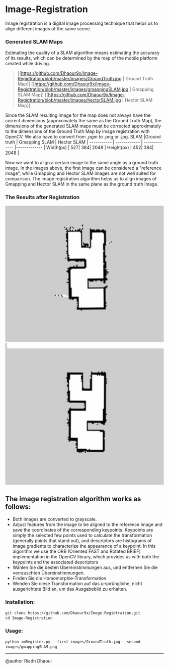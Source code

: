 # Image-Registration

Image registration is a digital image processing technique that helps us to align different images of the same scene.





### Generated SLAM Maps
Estimating the quality of a SLAM algorithm means estimating the accuracy of its results, which can be determined by the map of the mobile platform created while driving. 

> [[https://github.com/Dhaour9x/Image-Regidtration/blob/master/images/GroundTruth.jpg | Ground Truth Map]]
[[https://github.com/Dhaour9x/Image-Regidtration/blob/master/images/gmappingSLAM.jpg | Gmapping SLAM Map]]
[[https://github.com/Dhaour9x/Image-Regidtration/blob/master/images/hectorSLAM.jpg | Hector SLAM Map]]


Since the SLAM resulting image for the map does not always have the correct dimensions
(approximately the same as the Ground Truth Map), the dimensions of the generated SLAM maps must be corrected approximately to the dimensions of the Ground Truth Map by image registration with OpenCV.
We also have to convert from  .pgm to .png or .jpg. 
SLAM |Ground truth | Gmapping SLAM | Hector SLAM | 
----------- | ------------ | ------------- |------------- |
Width(px) | 527| 384| 2048 | 
Height(px) | 452| 384| 2048 | 

Now we want to align a certain image to the same angle as a ground truth image. In the images above, the first image can be considered a "reference image", while Gmapping and Hector SLAM images are not well suited for comparison. The image registration algorithm helps us to align images of Gmapping and Hector SLAM in the same plane as the ground truth image.

### The Results after Registration
![GmappingSLAMMap](https://github.com/Dhaour9x/Image-Regidtration/blob/master/images/gmapping_registred.png)| ![GmappingSLAMMap](https://github.com/Dhaour9x/Image-Regidtration/blob/master/images/hector_registred.png)

 ## The image registration algorithm works as follows:
* Both images are converted to grayscale.
* Adjust features from the image to be aligned to the reference image and save the coordinates of the corresponding keypoints. Keypoints are simply the selected few points used to calculate the transformation (generally points that stand out), and descriptors are histograms of image gradients to characterize the appearance of a keypoint. In this algorithm we use the ORB (Oriented FAST and Rotated BRIEF) implementation in the OpenCV library, which provides us with both the keypoints and the associated descriptors
* Wählen Sie die besten Übereinstimmungen aus, und entfernen Sie die verrauschten Übereinstimmungen.
* Finden Sie die Homomorphie-Transformation.
* Wenden Sie diese Transformation auf das ursprüngliche, nicht ausgerichtete Bild an, um das Ausgabebild zu erhalten.

### Installation:
```
git clone https://github.com/Dhaour9x/Image-Regidtration.git
cd Image-Registration
```

### Usage:
```
python imRegister.py --first images/GroundTruth.jpg --second images/gmappingSLAM.png

```

-------------------------
@author Riadh Dhaoui

